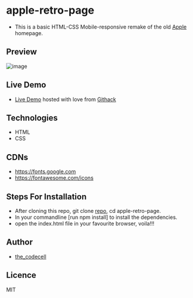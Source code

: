 # apple-retro-page

- This is a basic HTML-CSS Mobile-responsive remake of the old [Apple](https://web.archive.org/web/20140228164946/http://www.apple.com/) homepage.

## Preview
![image](https://user-images.githubusercontent.com/46686100/70787952-1b601800-1d90-11ea-8e66-5d91f7e0bcd3.png)

## Live Demo
- [Live Demo](https://rawcdn.githack.com/codecell/apple-retro-page/6e007b35988db7deed293a17e2b4011cc40fb70a/index.html) hosted with love from [Githack](https://raw.githack.com.com)


## Technologies
- HTML
- CSS

## CDNs
- https://fonts.google.com
- https://fontawesome.com/icons

## Steps For Installation
- After cloning this repo, git clone [repo](https://github.com/codecell/apple-retro-page.git), cd apple-retro-page.
- In your commandline [run npm install] to install the dependencies.
- open the index.html file in your favourite browser, voila!!!

## Author
- [the_codecell](https://twitter.com/)

## Licence
MIT
